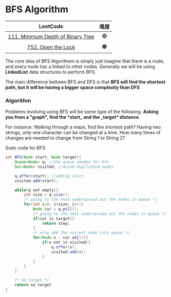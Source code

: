# BFS Algorithm

|                                             LeetCode                                             | 难度 |
| :----------------------------------------------------------------------------------------------: | :--: |
| [111. Minimum Depth of Binary Tree](https://leetcode.com/problems/minimum-depth-of-binary-tree/) |  🟢  |
|                [752. Open the Lock](https://leetcode.com/problems/open-the-lock/)                |  🟠  |

The core idea of BFS Algorithem is simply just imagine that there is a node, and every node has a linked to other nodes. Generally we will be using **LinkedList** data structures to perform BFS.

The main difference bettwen BFS and DFS is that **BFS will find the shortest path, but it will be having a bigger space complexity than DFS**

### Algorithm

Problems involving using BFS will be some type of the following. **Asking you from a "graph", find the \***start**_ and the _**target**\* distance**.

For instance:
Walking through a maze, find the shortest path?
Having two strings, only one character can be changed at a time. How many times of changes are needed to change from String 1 to String 2?

Sudo code for BFS

```java
int BFS(Node start, Node target){
    Queue<Node> q; //the queue needed for bfs
    Set<Node> visited; //aviod duplicated nodes

    q.offer(start); //adding start
    visited.add(start);

    while(q not empty){
        int size = q.size();
        /* going to the next node/spread out the nodes in queue */
        for(int i=0; i<size; i++){
            Node cur = q.poll();
            /* going to the next node/spread out the nodes in queue */
            if(cur is target){
                return step;
            }
            /* else add the current node into queue */
            for(Node x : cur.adj()){
                if(x not in visited){
                    q.offer(x);
                    visited.add(x);
                }
            }
        }
    }

    /* no target */
    return no target
}
```
